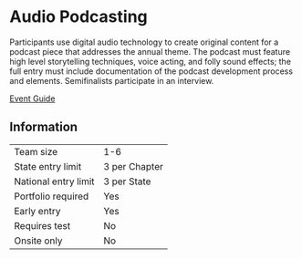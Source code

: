 # Audio Podcasting

Participants use digital audio technology to create original
content for a podcast piece that addresses the annual theme.
The podcast must feature high level storytelling techniques,
voice acting, and folly sound effects; the full entry must include
documentation of the podcast development process and
elements. Semifinalists participate in an interview.

[Event Guide](https://lwsd.sharepoint.com/:b:/r/sites/GR-JHS-TechnologyStudentAssociation-SCA/Shared%20Documents/23-24/Competition/Event%20Guides/HS%20-%20Audio%20Podcasting.pdf)

## Information

|                      |               |
| -------------------- | ------------- |
| Team size            | 1-6           |
| State entry limit    | 3 per Chapter |
| National entry limit | 3 per State   |
| Portfolio required   | Yes           |
| Early entry          | Yes           |
| Requires test        | No            |
| Onsite only          | No            |
